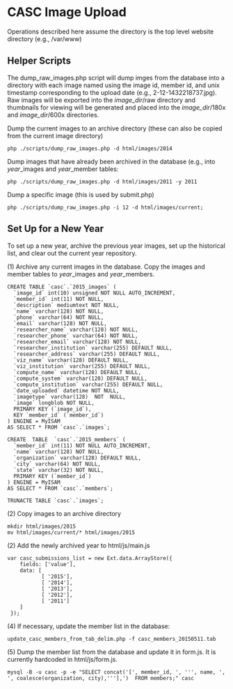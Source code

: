 CASC Image Upload
=================

Operations described here assume the directory is the top level website directory (e.g., /var/www)

Helper Scripts
--------------

The dump\_raw\_images.php script will dump imges from the database into a directory with each image named using the image id,
member id, and unix timestamp corresponding to the upload date (e.g., 2-12-1432218737.jpg). Raw images will be exported into
the *image_dir*/raw directory and thumbnails for viewing will be generated and placed into the *image_dir*/180x and
*image_dir*/600x directories.

Dump the current images to an archive directory (these can also be copied from the current image directory)

	php ./scripts/dump_raw_images.php -d html/images/2014

Dump images that have already been archived in the database (e.g., into *year*\_images and *year*\_member tables:

	php ./scripts/dump_raw_images.php -d html/images/2011 -y 2011

Dump a specific image (this is used by submit.php)

	php ./scripts/dump_raw_images.php -i 12 -d html/images/current;

Set Up for a New Year
---------------------

To set up a new year, archive the previous year images, set up the historical list, and clear out
the current year repository.

(1) Archive any current images in the database. Copy the images and member tables to *year*\_images and *year*\_members.

    CREATE TABLE `casc`.`2015_images` (
	  `image_id` int(10) unsigned NOT NULL AUTO_INCREMENT,
	  `member_id` int(11) NOT NULL,
	  `description` mediumtext NOT NULL,
	  `name` varchar(128) NOT NULL,
	  `phone` varchar(64) NOT NULL,
	  `email` varchar(128) NOT NULL,
	  `researcher_name` varchar(128) NOT NULL,
	  `researcher_phone` varchar(64) NOT NULL,
	  `researcher_email` varchar(128) NOT NULL,
	  `researcher_institution` varchar(255) DEFAULT NULL,
	  `researcher_address` varchar(255) DEFAULT NULL,
	  `viz_name` varchar(128) DEFAULT NULL,
	  `viz_institution` varchar(255) DEFAULT NULL,
	  `compute_name` varchar(128) DEFAULT NULL,
	  `compute_system` varchar(128) DEFAULT NULL,
	  `compute_institution` varchar(255) DEFAULT NULL,
	  `date_uploaded` datetime NOT NULL,
	  `imagetype` varchar(128)  NOT  NULL,
	  `image` longblob NOT NULL,
	  PRIMARY KEY (`image_id`),
	  KEY `member_id` (`member_id`)
	) ENGINE = MyISAM
	AS SELECT * FROM `casc`.`images`;

	CREATE  TABLE  `casc`.`2015_members` (
	  `member_id` int(11) NOT NULL AUTO_INCREMENT,
	  `name` varchar(128) NOT NULL,
	  `organization` varchar(128) DEFAULT NULL,
	  `city` varchar(64) NOT NULL,
	  `state` varchar(32) NOT NULL,
	  PRIMARY KEY (`member_id`)
	) ENGINE = MyISAM
	AS SELECT * FROM `casc`.`members`;

	TRUNACTE TABLE `casc`.`images`;
	
(2) Copy images to an archive directory

	mkdir html/images/2015
	mv html/images/current/* html/images/2015
	
(2) Add the newly archived year to html/js/main.js

    var casc_submissions_list = new Ext.data.ArrayStore({
        fields: ['value'],
        data: [
               [ '2015'],
               [ '2014'],
               [ '2013'],
               [ '2012'],
               [ '2011']
        ] 
     });

(4) If necessary, update the member list in the database:

	update_casc_members_from_tab_delim.php -f casc_members_20150511.tab

(5) Dump the member list from the database and update it in form.js. It is currently hardcoded in html/js/form.js.

	mysql -B -u casc -p -e "SELECT concat('[', member_id, ', ''', name, ', ', coalesce(organization, city),'''],')  FROM members;" casc
